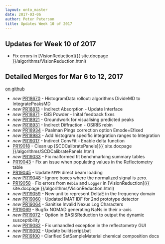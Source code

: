 ```yaml
---
layout: onto_master
date: 2017-03-06
author: Peter Peterson
title: Updates Week 10 of 2017
---
```

Updates for Week 10 of 2017
---------------------------

* Fix errors in [VisionReduction]({{ site.docpage }}/algorithms/VisionReduction.html)

Detailed Merges for Mar 6 to 12, 2017
-------------------------------------
[on github](https://github.com/mantidproject/mantid/pulls?q=is%3Apr+merged%3A2017-03-07..2017-03-12)

* *new* [PR18670](https://github.com/mantidproject/mantid/pull/18670) - HistogramData rollout: algorithms DivideMD to IntegratePeaksMD
* *new* [PR18813](https://github.com/mantidproject/mantid/pull/18813) - Indirect Absorption - Update Interface
* *new* [PR18871](https://github.com/mantidproject/mantid/pull/18871) - ISIS Powder - Inital feedback fixes
* *new* [PR18921](https://github.com/mantidproject/mantid/pull/18921) - Groundwork for visualising predicted peaks
* *new* [PR18931](https://github.com/mantidproject/mantid/pull/18931) - Indirect Diffraction - OSIRIS rebin
* *new* [PR18934](https://github.com/mantidproject/mantid/pull/18934) - Paalman Pings correction option Emode=Efixed
* *new* [PR18983](https://github.com/mantidproject/mantid/pull/18983) - Add histogram specific integration ranges to Integration
* *new* [PR19017](https://github.com/mantidproject/mantid/pull/19017) - Indirect ConvFit - Enable delta function
* [PR19018](https://github.com/mantidproject/mantid/pull/19018) - Clean up [SCDCalibratePanels]({{ site.docpage }}/algorithms/SCDCalibratePanels.html)
* *new* [PR19033](https://github.com/mantidproject/mantid/pull/19033) - Fix malformed fit benchmarking summary tables
* [PR19043](https://github.com/mantidproject/mantid/pull/19043) - Fix an issue when populating values in the Reflectometry table
* [PR19045](https://github.com/mantidproject/mantid/pull/19045) - Update `REFM` direct beam loading
* *new* [PR19048](https://github.com/mantidproject/mantid/pull/19048) - Ignore boxes where the normalized signal is zero.
* [PR19058](https://github.com/mantidproject/mantid/pull/19058) - Fix errors from `Rebin` and `Logger` in [VisionReduction]({{ site.docpage }}/algorithms/VisionReduction.html)
* *new* [PR19059](https://github.com/mantidproject/mantid/pull/19059) - New unit to represent DeltaE in the frequency domain
* *new* [PR19060](https://github.com/mantidproject/mantid/pull/19060) - Updated IMAT IDF for 2nd prototype detector
* *new* [PR19064](https://github.com/mantidproject/mantid/pull/19064) - Sanitise Invalid Nexus Log Characters
* [PR19069](https://github.com/mantidproject/mantid/pull/19069) - Bugfix NOMAD generating NaNs in their x-axis
* *new* [PR19072](https://github.com/mantidproject/mantid/pull/19072) - Option in BASISReduction to output the dynamic susceptibility
* *new* [PR19082](https://github.com/mantidproject/mantid/pull/19082) - Fix unhandled exception in the reflectometry GUI
* *new* [PR19092](https://github.com/mantidproject/mantid/pull/19092) - Update buildscript.bat
* *new* [PR19100](https://github.com/mantidproject/mantid/pull/19100) - Clarified SetSampleMaterial chemical composition docs
